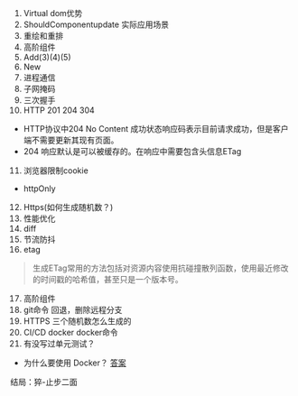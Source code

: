 1. Virtual dom优势
2. ShouldComponentupdate 实际应用场景
3. 重绘和重排
4. 高阶组件
5. Add(3)(4)(5)
6. New
7. 进程通信
8. 子网掩码
9. 三次握手
10. HTTP 201 204 304
* HTTP协议中204 No Content 成功状态响应码表示目前请求成功，但是客户端不需要更新其现有页面。
* 204 响应默认是可以被缓存的。在响应中需要包含头信息ETag
11. 浏览器限制cookie
* httpOnly
12. Https(如何生成随机数？)
13. 性能优化
14. diff
15. 节流防抖
16. etag
> 生成ETag常用的方法包括对资源内容使用抗碰撞散列函数，使用最近修改的时间戳的哈希值，甚至只是一个版本号。
17. 高阶组件
18. git命令 回退，删除远程分支
19. HTTPS 三个随机数怎么生成的
20. CI/CD docker docker命令
22. 有没写过单元测试？
* 为什么要使用 Docker？
[答案](https://yeasy.gitbooks.io/docker_practice/introduction/why.html)


结局：猝-止步二面


